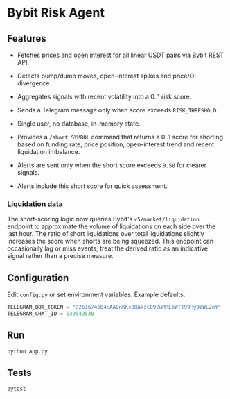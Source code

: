 # Bybit Risk Agent


## Features

- Fetches prices and open interest for all linear USDT pairs via Bybit REST API.
- Detects pump/dump moves, open-interest spikes and price/OI divergence.
- Aggregates signals with recent volatility into a 0..1 risk score.
- Sends a Telegram message only when score exceeds `RISK_THRESHOLD`.
- Single user, no database, in-memory state.
- Provides a `/short SYMBOL` command that returns a 0..1 score for shorting
  based on funding rate, price position, open-interest trend and recent
  liquidation imbalance.

- Alerts are sent only when the short score exceeds `0.50` for clearer signals.
- Alerts include this short score for quick assessment.

### Liquidation data

The short-scoring logic now queries Bybit's `v5/market/liquidation` endpoint to
approximate the volume of liquidations on each side over the last hour. The
ratio of short liquidations over total liquidations slightly increases the score
when shorts are being squeezed. This endpoint can occasionally lag or miss
events; treat the derived ratio as an indicative signal rather than a precise
measure.



## Configuration

Edit `config.py` or set environment variables. Example defaults:

```python
TELEGRAM_BOT_TOKEN = "8261674604:AAGnKKs0RAkzC09ZuMRLbWTt99Hy9zWL2nY"
TELEGRAM_CHAT_ID = 539549530
```

## Run

```bash
python app.py
```

## Tests

```bash
pytest
```
